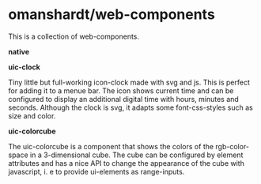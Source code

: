 # omanshardt/web-components
This is a collection of web-components.

**native**

**uic-clock**

Tiny little but full-working icon-clock made with svg and js. This is perfect for adding it to a menue bar. The icon shows current time and can be configured to display an additional digital time with hours, minutes and seconds. Although the clock is svg, it adapts some font-css-styles such as size and color.

**uic-colorcube**

The uic-colorcube is a component that shows the colors of the  rgb-color-space in a 3-dimensional cube. The cube can be configured by element attributes and has a nice API to change the appearance of the cube with javascript, i. e to provide ui-elements as range-inputs.